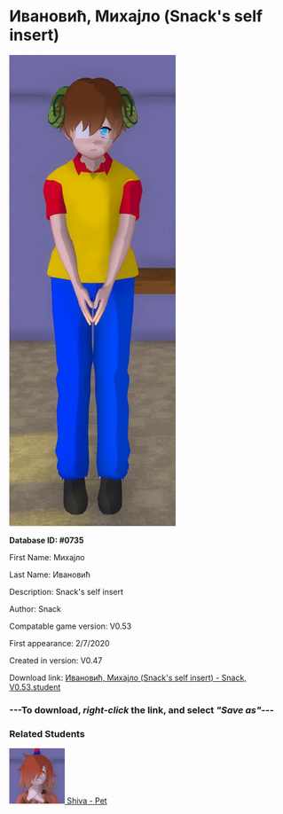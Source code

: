# Ивановић, Михајло (Snack's self insert)

<img src="../../Files/Images/Ивановић, Михајло (Snack's self insert).png" title="Ивановић, Михајло (Snack's self insert) - Snack, V0.53">

**Database ID: #0735**

First Name: Михајло

Last Name: Ивановић

Description: Snack's self insert

Author: Snack

Compatable game version: V0.53

First appearance: 2/7/2020

Created in version: V0.47

Download link: <a href="https://raw.githubusercontent.com/Arbiter1223/Daigaku-Gurashi-Custom-Students/master/Files/Student%20Files/Ивановић%2C%20Михајло%20(Snack's%20self%20insert)%20-%20Snack%2C%20V0.53.student">Ивановић, Михајло (Snack's self insert) - Snack, V0.53.student</a>

### ---**To download, _right-click_ the link, and select _"Save as"_**---

### Related Students

<a href="Ивановић, Shiva (Snack's first dog).md"><img src="../../Files/Thumbs/Ивановић, Shiva (Snack's first dog).png" height="100" width="100" title="Ивановић, Shiva (Snack's first dog) - Snack, V0.53"></a><a href="Ивановић, Shiva (Snack's first dog).md"> Shiva - Pet</a>


